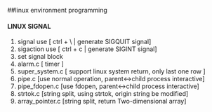 ##linux environment programming
#### LINUX SIGNAL
1. signal use [ ctrl + \   | generate SIGQUIT signal]
2. sigaction use [ ctrl + c | generate SIGINT signal]
3. set signal block
4. alarm.c [ timer ]
5. super_system.c [ support linux system return, only last one row ]
6. pipe.c   [use normal operation, parent<->child process interactive]
7. pipe_fdopen.c [use fdopen, parent<->child process interactive]
8. strtok.c [string split, using strtok, origin string be modified]
9. array_pointer.c [string split, return Two-dimensional array]
